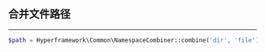 ## 合并文件路径

---

```php
$path = Hyperframework\Common\NamespaceCombiner::combine('dir', 'file');
```
